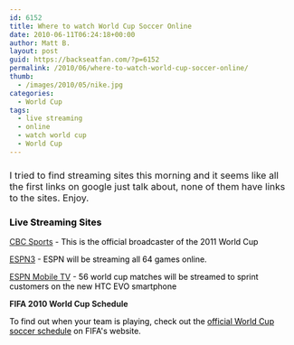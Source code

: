 ```yaml
---
id: 6152
title: Where to watch World Cup Soccer Online
date: 2010-06-11T06:24:18+00:00
author: Matt B.
layout: post
guid: https://backseatfan.com/?p=6152
permalink: /2010/06/where-to-watch-world-cup-soccer-online/
thumb:
  - /images/2010/05/nike.jpg
categories:
  - World Cup
tags:
  - live streaming
  - online
  - watch world cup
  - World Cup
---
```


<div class="entry">
  <h3>
    <span style="font-weight: normal;">I tried to find streaming sites this morning and it seems like all the first links on google just talk about, none of them have links to the sites. Enjoy.</span>
  </h3>

  <h3>
    <span style="color: #000000;">Live Streaming Sites</span>
  </h3>

  <p>
    <span style="color: #000000;"><a href="https://www.cbc.ca/sports/?ref=cbcsports">CBC Sports</a> - This is the official broadcaster of the 2011 World Cup</span>
  </p>

  <p>
    <span style="color: #000000;"><a href="http://espn.go.com/espn3/">ESPN3</a> - ESPN will be streaming all 64 games online.</span>
  </p>

  <p>
    <span style="color: #000000;"><a href="http://proxy.espn.go.com/mobile/products/product?id=3242441">ESPN Mobile TV</a> - 56 world cup matches will be streamed to sprint customers on the new HTC EVO smartphone</span>
  </p>

  <p>
    <strong>FIFA 2010 World Cup Schedule</strong>
  </p>

  <p>
    <span style="color: #000000;">To find out when your team is playing, check out the </span><a href="https://www.fifa.com/worldcup/matches/index.html"><span style="color: #000000;">official World Cup soccer schedule</span></a><span style="color: #000000;"> on FIFA's website.</span>
  </p>
</div>
